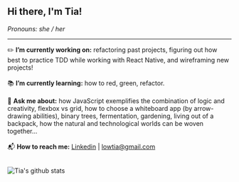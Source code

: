 ## Hi there, I'm Tia!
*Pronouns: she / her*
***

:pencil2: **I’m currently working on:** refactoring past projects, figuring out how best to practice TDD while working with React Native, and wireframing new projects! 
<br>
<br>
:books: **I’m currently learning:** how to red, green, refactor.
<br>
<br>
:speech_balloon: **Ask me about:** how JavaScript exemplifies the combination of logic and creativity, flexbox vs grid, how to choose a whiteboard app (by arrow-drawing abilities), binary trees, fermentation, gardening, living out of a backpack, how the natural and technological worlds can be woven together...
 <br>
 <br>
 :mailbox_with_mail: **How to reach me:** <a href="https://www.linkedin.com/in/tia-low/">Linkedin</a>  |  <lowtia@gmail.com>
 <br>
 <br>


![Tia's github stats](https://github-readme-stats.vercel.app/api?username=TiaLow)

